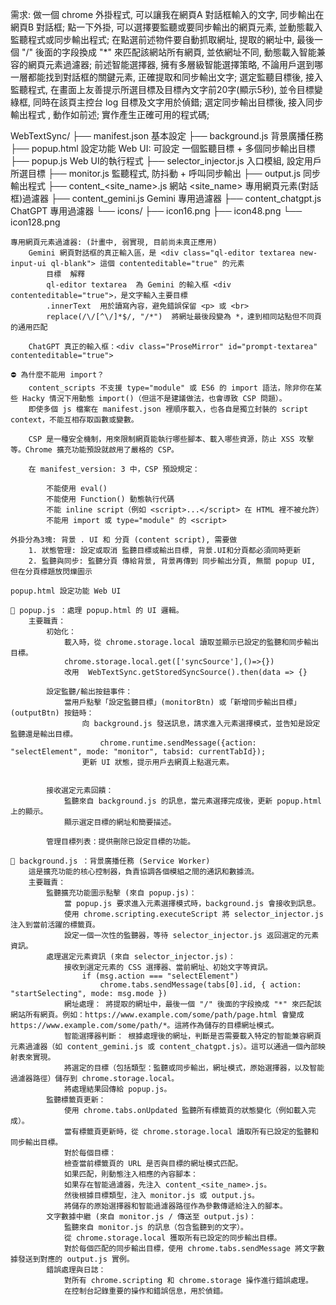 需求:
	做一個 chrome 外掛程式, 可以讓我在網頁A 對話框輸入的文字, 同步輸出在網頁B 對話框;
	點一下外掛, 可以選擇要監聽或要同步輸出的網頁元素, 並動態載入監聽程式或同步輸出程式;
	在點選前述物件要自動抓取網址, 提取的網址中, 最後一個 "/" 後面的字段換成 "*" 來匹配該網站所有網頁, 並依網址不同, 動態載入智能兼容的網頁元素過濾器;
	前述智能選擇器, 擁有多層級智能選擇策略, 不論用戶選到哪一層都能找到對話框的關鍵元素, 正確提取和同步輸出文字;
	選定監聽目標後, 接入監聽程式, 在畫面上友善提示所選目標及目標內文字前20字(顯示5秒), 並令目標變綠框, 同時在該頁主控台 log 目標及文字用於偵錯;
	選定同步輸出目標後, 接入同步輸出程式 , 動作如前述;
	實作產生正確可用的程式碼;

WebTextSync/
	├── manifest.json  基本設定
	├── background.js  背景廣播任務
	├── popup.html  設定功能 Web UI: 可設定 一個監聽目標 + 多個同步輸出目標
	├── popup.js  Web UI的執行程式
	├── selector_injector.js  入口模組, 設定用戶所選目標
	├── monitor.js  監聽程式, 防抖動 + 呼叫同步輸出
	├── output.js  同步輸出程式
	├── content_<site_name>.js 網站 <site_name> 專用網頁元素(對話框)過濾器
	├── content_gemini.js  Gemini 專用過濾器
	├── content_chatgpt.js  ChatGPT 專用過濾器
	└── icons/
		├── icon16.png
		├── icon48.png
		└── icon128.png

	專用網頁元素過濾器: (計畫中, 弱實現, 目前尚未真正應用)
		Gemini 網頁對話框的真正輸入區，是 <div class="ql-editor textarea new-input-ui ql-blank"> 這個 contenteditable="true" 的元素
			目標	解釋
			ql-editor textarea	為 Gemini 的輸入框 <div contenteditable="true">，是文字輸入主要目標
			.innerText	用於讀寫內容，避免錯誤保留 <p> 或 <br>
			replace(/\/[^\/]*$/, "/*")	將網址最後段變為 *，達到相同站點但不同頁的通用匹配

		ChatGPT 真正的輸入框：<div class="ProseMirror" id="prompt-textarea" contenteditable="true">

	⛔ 為什麼不能用 import？
		content_scripts 不支援 type="module" 或 ES6 的 import 語法，除非你在某些 Hacky 情況下用動態 import()（但這不是建議做法，也會導致 CSP 問題）。
		即使多個 js 檔案在 manifest.json 裡順序載入，也各自是獨立封裝的 script context，不能互相存取函數或變數。

		CSP 是一種安全機制，用來限制網頁能執行哪些腳本、載入哪些資源，防止 XSS 攻擊等。Chrome 擴充功能預設就啟用了嚴格的 CSP。

		在 manifest_version: 3 中，CSP 預設規定：

			不能使用 eval()
			不能使用 Function() 動態執行代碼
			不能 inline script（例如 <script>...</script> 在 HTML 裡不被允許）
			不能用 import 或 type="module" 的 <script>

	外掛分為3塊: 背景 . UI 和 分頁 (content script), 需要做
		1. 狀態管理: 設定或取消 監聽目標或輸出目標, 背景.UI和分頁都必須同時更新
		2. 監聽與同步: 監聽分頁 傳給背景, 背景再傳到 同步輸出分頁, 無關 popup UI, 但在分頁標題放閃爍圖示

	popup.html 設定功能 Web UI

	🎯 popup.js ：處理 popup.html 的 UI 邏輯。
		主要職責：
			初始化：
				載入時，從 chrome.storage.local 讀取並顯示已設定的監聽和同步輸出目標。
				chrome.storage.local.get(['syncSource'],()=>{})
				改用  WebTextSync.getStoredSyncSource().then(data => {}

			設定監聽/輸出按鈕事件：
				當用戶點擊「設定監聽目標」(monitorBtn) 或「新增同步輸出目標」(outputBtn) 按鈕時：
					向 background.js 發送訊息，請求進入元素選擇模式，並告知是設定監聽還是輸出目標。
						chrome.runtime.sendMessage({action: "selectElement", mode: "monitor", tabsid: currentTabId});
					更新 UI 狀態，提示用戶去網頁上點選元素。
					
			
			接收選定元素回饋：
				監聽來自 background.js 的訊息，當元素選擇完成後，更新 popup.html 上的顯示。
				顯示選定目標的網址和簡要描述。
				
			管理目標列表：提供刪除已設定目標的功能。

	🧠 background.js ：背景廣播任務 (Service Worker)
		這是擴充功能的核心控制器，負責協調各個模組之間的通訊和數據流。
		主要職責：
			監聽擴充功能圖示點擊 (來自 popup.js)：
				當 popup.js 要求進入元素選擇模式時，background.js 會接收到訊息。
				使用 chrome.scripting.executeScript 將 selector_injector.js 注入到當前活躍的標籤頁。
				設定一個一次性的監聽器，等待 selector_injector.js 返回選定的元素資訊。
			處理選定元素資訊 (來自 selector_injector.js)：
				接收到選定元素的 CSS 選擇器、當前網址、初始文字等資訊。
					if (msg.action === "selectElement") 
						chrome.tabs.sendMessage(tabs[0].id, { action: "startSelecting", mode: msg.mode })
				網址處理： 將提取的網址中，最後一個 "/" 後面的字段換成 "*" 來匹配該網站所有網頁。例如：https://www.example.com/some/path/page.html 會變成 https://www.example.com/some/path/*。這將作為儲存的目標網址模式。
				智能選擇器判斷： 根據處理後的網址，判斷是否需要載入特定的智能兼容網頁元素過濾器（如 content_gemini.js 或 content_chatgpt.js）。這可以通過一個內部映射表來實現。
				將選定的目標（包括類型：監聽或同步輸出，網址模式，原始選擇器，以及智能過濾器路徑）儲存到 chrome.storage.local。
				將處理結果回傳給 popup.js。
			監聽標籤頁更新：
				使用 chrome.tabs.onUpdated 監聽所有標籤頁的狀態變化（例如載入完成）。
				當有標籤頁更新時，從 chrome.storage.local 讀取所有已設定的監聽和同步輸出目標。
				對於每個目標：
				檢查當前標籤頁的 URL 是否與目標的網址模式匹配。
				如果匹配，則動態注入相應的內容腳本：
				如果存在智能過濾器，先注入 content_<site_name>.js。
				然後根據目標類型，注入 monitor.js 或 output.js。
				將儲存的原始選擇器和智能過濾器路徑作為參數傳遞給注入的腳本。
			文字數據中繼 (來自 monitor.js / 傳送至 output.js)：
				監聽來自 monitor.js 的訊息（包含監聽到的文字）。
				從 chrome.storage.local 獲取所有已設定的同步輸出目標。
				對於每個匹配的同步輸出目標，使用 chrome.tabs.sendMessage 將文字數據發送到對應的 output.js 實例。
			錯誤處理與日誌：
				對所有 chrome.scripting 和 chrome.storage 操作進行錯誤處理。
				在控制台記錄重要的操作和錯誤信息，用於偵錯。



